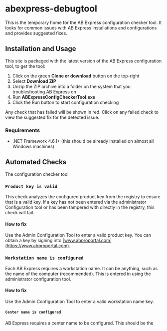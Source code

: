 # abexpress-debugtool
This is the temporary home for the AB Express configuration checker tool. It looks for common issues with AB Express installations and configurations and provides suggested fixes.

## Installation and Usage
This site is packaged with the latest version of the AB Express configuration tool, to get the tool:

1. Click on the green **Clone or download** button on the top-right
2. Select **Download ZIP**
3. Unzip the ZIP archive into a folder on the system that you troubleshooting AB Express on
4. Run **ABExpressConfigCheckerTool.exe**
5. Click the Run button to start configuration checking

Any check that has failed will be shown in red. Click on any failed check to view the suggested fix for the detected issue.

### Requirements
- .NET Framework 4.6.1+ (this should be already installed on almost all Windows machines)


## Automated Checks
The configuration checker tool 

### `Product key is valid`
This check analyzes the configured product key from the registry to ensure that is a valid key. If a key has not been entered via the administrator Configuration tool or has been tampered with directly in the registry, this check will fail.

#### How to fix
Use the Admin Configuration Tool to enter a valid product key. You can obtain a key by signing into [www.abproportal.com](https://www.abproportal.com).


### `Workstation name is configured`
Each AB Express requires a workstation name. It can be anything, such as the name of the computer (recommended). This is entered in using the administrator configuration tool.

#### How to fix
Use the Admin Configuration Tool to enter a valid workstation name key.

#### `Center name is configured`
AB Express requires a center name to be configured. This should be the 



